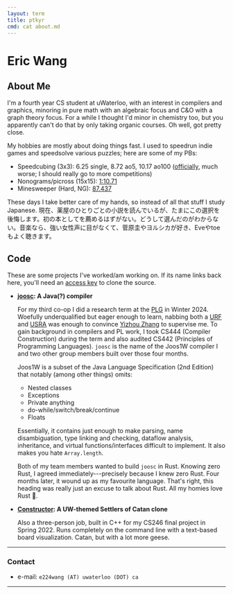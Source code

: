 ```yaml
---
layout: term
title: ptkyr
cmd: cat about.md
---
```


# Eric Wang

## About Me

 I'm a fourth year CS student at uWaterloo, with an interest in compilers and graphics, minoring in pure math with an algebraic focus and C&O with a graph theory focus. For a while I thought I'd minor in chemistry too, but you apparently can't do that by only taking organic courses. Oh well, got pretty close.

My hobbies are mostly about doing things fast. I used to speedrun indie games and speedsolve various puzzles; here are some of my PBs:
+ Speedcubing (3x3): 6.25 single, 8.72 ao5, 10.17 ao100 ([officially][wca], much worse; I should really go to more competitions)
+ Nonograms/picross (15x15): [1:10.71][picross]
+ Minesweeper (Hard, NG): [87.437][minesweeper]

These days I take better care of my hands, so instead of all that stuff I study Japanese. 現在、薬屋のひとりごとの小説を読んでいるが、たまにこの選択を後悔します。初の本としてを薦めるはずがない。どうして選んだのがわからない。音楽なら、強い女性声に目がなくて、菅原圭やヨルシカが好き、Eveやtoeもよく聴きます。

## Code

These are some projects I've worked/am working on. If its name links back here, you'll need an [access key](/notes/_posts/2024-09-28-granting-repo-access.md) to clone the source.

+ **[joosc](/#code): A Java(?) compiler**

  For my third co-op I did a research term at the [PLG](https://plg.uwaterloo.ca/) in Winter 2024. Woefully underqualified but eager enough to learn, nabbing both a [URF](https://cs.uwaterloo.ca/current-undergraduate-students/research-opportunities/undergraduate-research-fellowship-urf) and [USRA](https://uwaterloo.ca/student-awards-financial-aid/awards/nserc-undergraduate-research-awards) was enough to convince [Yizhou Zhang](https://cs.uwaterloo.ca/~yizhou/) to supervise me. To gain background in compilers and PL work, I took CS444 (Compiler Construction) during the term and also audited CS442 (Principles of Programming Languages). `joosc` is the name of the Joos1W compiler I and two other group members built over those four months.

  Joos1W is a subset of the Java Language Specification (2nd Edition) that notably (among other things) omits:
  - Nested classes
  - Exceptions
  - Private anything
  - do-while/switch/break/continue
  - Floats

  Essentially, it contains just enough to make parsing, name disambiguation, type linking and checking, dataflow analysis, inheritance, and virtual functions/interfaces difficult to implement. It also makes you hate `Array.length`.

  Both of my team members wanted to build `joosc` in Rust. Knowing zero Rust, I agreed immediately---precisely because I knew zero Rust. Four months later, it wound up as my favourite language. That's right, this heading was really just an excuse to talk about Rust. All my homies love Rust 🦀.

+ **[Constructor](/#code): A UW-themed Settlers of Catan clone**

  Also a three-person job, built in C++ for my CS246 final project in Spring 2022. Runs completely on the command line with a text-based board visualization. Catan, but with a lot more geese.

* * *

### Contact

+ e-mail: `e224wang (AT) uwaterloo (DOT) ca`

* * *

[picross]: https://www.puzzle-nonograms.com/hall.php?hallsize=2&nick=ptkyr
[wca]: https://www.worldcubeassociation.org/persons/2023WANG92
[minesweeper]: https://minesweeper.online/game/826309427
